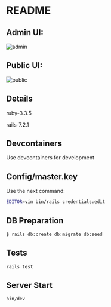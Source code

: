 
# README

## Admin UI:

![admin](https://github.com/user-attachments/assets/91457289-30f5-418f-b43c-215fc6296593)

## Public UI:

![public](https://github.com/user-attachments/assets/01f5e8b1-ca2e-4abd-bb1d-fc3783dbb7ce)

## Details

ruby-3.3.5

rails-7.2.1

## Devcontainers

Use devcontainers for development

## Config/master.key

Use the next command:

```bash
EDITOR=vim bin/rails credentials:edit
```

## DB Preparation

```bash
$ rails db:create db:migrate db:seed
```

## Tests

```bash
rails test
```
## Server Start

```bash
bin/dev
```
